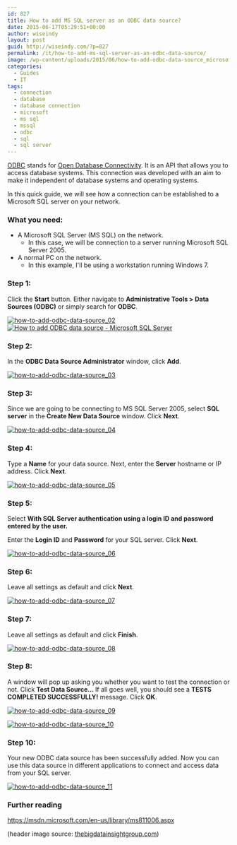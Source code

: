 ```yaml
---
id: 827
title: How to add MS SQL server as an ODBC data source?
date: 2015-06-17T05:29:51+00:00
author: wiseindy
layout: post
guid: http://wiseindy.com/?p=827
permalink: /it/how-to-add-ms-sql-server-as-an-odbc-data-source/
image: /wp-content/uploads/2015/06/how-to-add-odbc-data-source_microsoft_sql_server.jpg
categories:
  - Guides
  - IT
tags:
  - connection
  - database
  - database connection
  - microsoft
  - ms sql
  - mssql
  - odbc
  - sql
  - sql server
---
```

<a target="_blank" href="https://en.wikipedia.org/wiki/Open_Database_Connectivity" target="_blank">ODBC</a> stands for <a target="_blank" href="https://en.wikipedia.org/wiki/Open_Database_Connectivity" target="_blank">Open Database Connectivity</a>. It is an API that allows you to access database systems. This connection was developed with an aim to make it independent of database systems and operating systems.

<!--more-->

In this quick guide, we will see how a connection can be established to a Microsoft SQL server on your network.
<h3>What you need:</h3>
<ul>
	<li>A Microsoft SQL Server (MS SQL) on the network.
<ul>
	<li>In this case, we will be connection to a server running Microsoft SQL Server 2005.</li>
</ul>
</li>
	<li>A normal PC on the network.
<ul>
	<li>In this example, I'll be using a workstation running Windows 7.</li>
</ul>
</li>
</ul>
<h3>Step 1:</h3>
Click the <strong>Start</strong> button. Either navigate to <strong>Administrative Tools &gt; Data Sources (ODBC)</strong> or simply search for <strong>ODBC</strong>.

<a target="_blank" href="http://wiseindy.com/wp-content/uploads/2015/06/how-to-add-odbc-data-source_02.png"><img class="alignnone wp-image-829 size-medium" src="http://wiseindy.com/wp-content/uploads/2015/06/how-to-add-odbc-data-source_02-163x300.png" alt="how-to-add-odbc-data-source_02" /></a>  <a target="_blank" href="http://wiseindy.com/wp-content/uploads/2015/06/how-to-add-odbc-data-source_01.png"><img class="alignnone wp-image-828 size-medium" src="http://wiseindy.com/wp-content/uploads/2015/06/how-to-add-odbc-data-source_01-250x300.png" alt="How to add ODBC data source - Microsoft SQL Server" /></a>
<h3>Step 2:</h3>
In the <strong>ODBC Data Source Administrator</strong> window, click <strong>Add</strong>.

<a target="_blank" href="http://wiseindy.com/wp-content/uploads/2015/06/how-to-add-odbc-data-source_03.png"><img class="alignnone size-full wp-image-830" src="http://wiseindy.com/wp-content/uploads/2015/06/how-to-add-odbc-data-source_03.png" alt="how-to-add-odbc-data-source_03" /></a>
<h3>Step 3:</h3>
Since we are going to be connecting to MS SQL Server 2005, select <strong>SQL server</strong> in the <strong>Create New Data Source</strong> window. Click <strong>Next</strong>.

<a target="_blank" href="http://wiseindy.com/wp-content/uploads/2015/06/how-to-add-odbc-data-source_04.png"><img class="alignnone size-full wp-image-831" src="http://wiseindy.com/wp-content/uploads/2015/06/how-to-add-odbc-data-source_04.png" alt="how-to-add-odbc-data-source_04" /></a>
<h3>Step 4:</h3>
Type a <strong>Name</strong> for your data source. Next, enter the <strong>Server</strong> hostname or IP address. Click <strong>Next</strong>.

<a target="_blank" href="http://wiseindy.com/wp-content/uploads/2015/06/how-to-add-odbc-data-source_05.png"><img class="alignnone size-full wp-image-832" src="http://wiseindy.com/wp-content/uploads/2015/06/how-to-add-odbc-data-source_05.png" alt="how-to-add-odbc-data-source_05" /></a>
<h3>Step 5:</h3>
Select <strong>With SQL Server authentication using a login ID and password entered by the user.</strong>

Enter the <strong>Login ID</strong> and <strong>Password</strong> for your SQL server. Click <strong>Next</strong>.

<a target="_blank" href="http://wiseindy.com/wp-content/uploads/2015/06/how-to-add-odbc-data-source_06.png"><img class="alignnone size-full wp-image-833" src="http://wiseindy.com/wp-content/uploads/2015/06/how-to-add-odbc-data-source_06.png" alt="how-to-add-odbc-data-source_06" /></a>
<h3>Step 6:</h3>
Leave all settings as default and click <strong>Next</strong>.

<a target="_blank" href="http://wiseindy.com/wp-content/uploads/2015/06/how-to-add-odbc-data-source_07.png"><img class="alignnone size-full wp-image-834" src="http://wiseindy.com/wp-content/uploads/2015/06/how-to-add-odbc-data-source_07.png" alt="how-to-add-odbc-data-source_07" /></a>
<h3>Step 7:</h3>
Leave all settings as default and click <strong>Finish</strong>.

<a target="_blank" href="http://wiseindy.com/wp-content/uploads/2015/06/how-to-add-odbc-data-source_08.png"><img class="alignnone size-full wp-image-835" src="http://wiseindy.com/wp-content/uploads/2015/06/how-to-add-odbc-data-source_08.png" alt="how-to-add-odbc-data-source_08" /></a>
<h3>Step 8:</h3>
A window will pop up asking you whether you want to test the connection or not. Click <strong>Test Data Source... </strong>If all goes well, you should see a <strong>TESTS COMPLETED SUCCESSFULLY!</strong> message. Click <strong>OK</strong>.

<a target="_blank" href="http://wiseindy.com/wp-content/uploads/2015/06/how-to-add-odbc-data-source_09.png"><img class="alignnone size-full wp-image-836" src="http://wiseindy.com/wp-content/uploads/2015/06/how-to-add-odbc-data-source_09.png" alt="how-to-add-odbc-data-source_09" /></a>

<a target="_blank" href="http://wiseindy.com/wp-content/uploads/2015/06/how-to-add-odbc-data-source_10.png"><img class="alignnone size-full wp-image-837" src="http://wiseindy.com/wp-content/uploads/2015/06/how-to-add-odbc-data-source_10.png" alt="how-to-add-odbc-data-source_10" /></a>
<h3>Step 10:</h3>
Your new ODBC data source has been successfully added. Now you can use this data source in different applications to connect and access data from your SQL server.

<a target="_blank" href="http://wiseindy.com/wp-content/uploads/2015/06/how-to-add-odbc-data-source_11.png"><img class="alignnone size-full wp-image-838" src="http://wiseindy.com/wp-content/uploads/2015/06/how-to-add-odbc-data-source_11.png" alt="how-to-add-odbc-data-source_11" /></a>
<h3>Further reading</h3>
<a target="_blank" href="https://msdn.microsoft.com/en-us/library/ms811006.aspx" target="_blank">https://msdn.microsoft.com/en-us/library/ms811006.aspx</a>

(header image source: <a target="_blank" href="http://www.thebigdatainsightgroup.com/site/topics/relational%20database" target="_blank">thebigdatainsightgroup.com</a>)
